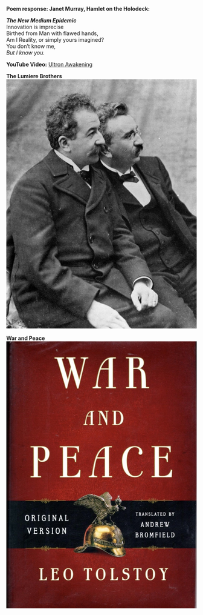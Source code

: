 **Poem response: Janet Murray, Hamlet on the Holodeck:**  

**_The New Medium Epidemic_**  
Innovation is imprecise  
Birthed from Man with flawed hands,  
Am I Reality, or simply yours imagined?  
You don’t know me,   
_But I know you._ 


**YouTube Video:**
[Ultron Awakening](https://www.youtube.com/watch?v=dK5fJqkINuA)


**The Lumiere Brothers**
![Lumiere Brothers](IMG_3128.jpg.jpg)


**War and Peace**
![War and Peace](IMG_3129.jpg.jpg) 
